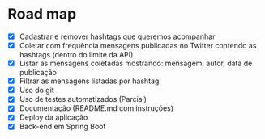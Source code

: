 # Road map

- [x] Cadastrar e remover hashtags que queremos acompanhar
- [x] Coletar com frequência mensagens publicadas no Twitter contendo as hashtags (dentro do limite da API)
- [x] Listar as mensagens coletadas mostrando: mensagem, autor, data de publicação
- [x] Filtrar as mensagens listadas por hashtag
- [x] Uso do git
- [x] Uso de testes automatizados (Parcial)
- [x] Documentação (README.md com instruções)
- [x] Deploy da aplicação
- [x] Back-end em Spring Boot